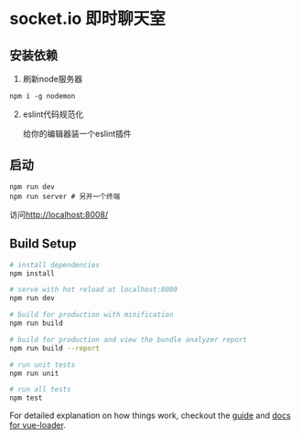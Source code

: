 # socket.io 即时聊天室

## 安装依赖

1. 刷新node服务器

```
npm i -g nodemon
```

2. eslint代码规范化

    给你的编辑器装一个eslint插件

## 启动

```
npm run dev
npm run server # 另开一个终端
```

访问[http://localhost:8008/](http://localhost:8080/)

## Build Setup

``` bash
# install dependencies
npm install

# serve with hot reload at localhost:8080
npm run dev

# build for production with minification
npm run build

# build for production and view the bundle analyzer report
npm run build --report

# run unit tests
npm run unit

# run all tests
npm test
```

For detailed explanation on how things work, checkout the [guide](http://vuejs-templates.github.io/webpack/) and [docs for vue-loader](http://vuejs.github.io/vue-loader).
